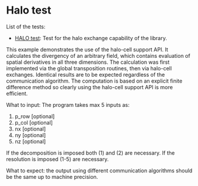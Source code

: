 # Halo test

List of the tests:
- [HALO test](halo_test.f90): Test for the halo exchange capability of the library. 

This example demonstrates the use of the halo-cell support API. It calculates
the divergency of an arbitrary field, which contains evaluation of spatial
derivatives in all three dimensions. The calculation was first implemented via
the global transposition routines, then via halo-cell exchanges. Identical
results are to be expected regardless of the communication algorithm. The 
computation is based on an explicit finite difference method so clearly using 
the halo-cell support API is more efficient.

What to input: The program takes max 5 inputs as: 

1. p_row [optional]
1. p_col [optional] 
1. nx    [optional]
1. ny    [optional]
1. nz    [optional]

If the decomposition is imposed both (1) and (2) are necessary. 
If the resolution is imposed (1-5) are necessary.

What to expect: the output using different communication algorithms should be the same up to machine precision. 
